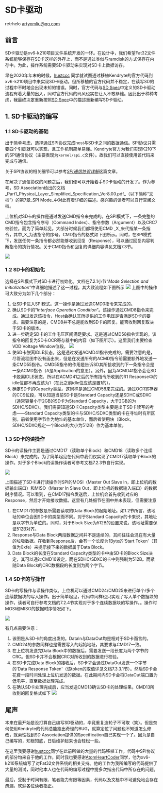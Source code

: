 # SD卡驱动
retrhelo <artyomliu@qq.com>

## 前言
SD卡驱动是xv6-k210项目文件系统开发的一环。在设计中，我们希望Fat32文件系统能够保存在SD卡这样的外存上，而不是通过类似与ramdisk的方式保存在内存中。为此，操作系统需要SD卡驱动来实现对SD卡上数据访存。

早在2020年年末的时候，[hustccc](https://github.com/SKTT1Ryze) 同学就试图通过移植Kendryte的官方代码到xv6-k210项目中来实现SD卡驱动。但所移植的官方代码并不稳定，在读写SD的过程中不时地会出现未知的错误。同时，官方代码与[SD Spec](https://www.sdcard.org/downloads/pls/)中定义的SD卡驱动流程有着大量的出入，同时官方代码的码风也实在让人不敢恭维。因此出于种种考虑，我最终决定重新按照[SD Spec](https://www.sdcard.org/downloads/pls/)中的描述重新编写SD卡驱动。

## 1. SD卡驱动的编写
### 1.1 SD卡驱动的基础
出于简单考虑，选择通过SPI协议完成host与SD卡之间的数据通信。SPI协议只需要四个引脚就可以实现，且工作机制简单易懂。Kendryte官方为我们实现K210下的SPI通信协议（主要表现为`kernel/spi.c`文件）。故我们可以直接使用该代码来完成与通信。

关于SPI协议的相关细节可以参考[_SPI通信协议详解_](https://zhuanlan.zhihu.com/p/150121520)这篇文章。

在解决了通信协议的问题之后，我们便可以开始着手SD卡驱动的开发了。作为参考，SD Association给出的文档_Part1\_Physical\_Layer\_Simplified\_Specification\_Ver8.00.pdf_（以下简称“文档”）的第7章_SPI Mode_中对此有着详细的描述。感兴趣的读者可以自行查阅文档。

上位机对SD卡的操作是通过发送CMD指令来完成的。在SPI模式下，一条完整的CMD指令包含指令序号（Command Index）、指令参数（Argument）以及CRC7校验位。而为了简单起见，大部分时候我们都将使用CMD _X_来代指某一条指令，其中_X_为该指令的序号。CMD指令的格式如下图所示。同时，在SPI模式下，发送任何一条指令都必然能够收到回复（Response），可以通过回复内容判断指令的执行情况。关于CMD指令和回复的详细内容详见文档7.3节。

![](../img/sd_spi_cmd_format.png)

### 1.2 SD卡的初始化
选择在SPI模式下对SD卡进行初始化。文档在7.2.1小节“_Mode Selection and Initialization_”中详细地描述了这一过程。其大致流程如下图所示
![](../img/sd_spi_init.png)
上图中的操作可大致分为如下几个部分：
1. 让SD卡进入SPI模式。这一操作是通过发送CMD0指令来完成的。
2. 确认SD卡的“_Interface Operation Condition_”。该操作通过CMD8指令来完成。通过发送该指令，Host会确认其所提供的工作电压是否满足SD卡的要求。需要注意的是，CMD8并不总是能收到SD卡的回复。能否收到回复取决于SD卡的版本。
3. 进一步确定SD卡的工作电压区间满足要求。这是通过CMD58指令实现的。该指令的回复为SD卡OCR寄存器中的内容（如下图所示）。这里我们主要检查VDD Voltage Window位段。
![](../img/sd_spi_ocr.png)
4. 使SD卡脱离IDLE状态。这是通过发送ACMD41指令完成的。需要注意的是，尽管流程图中没有画出来，但是在发送所有的ACMD指令前需要额外地发送一条CMD55指令。CMD55指令的作用是告诉SD其所接收到的下一条指令会是一条ACMD指令（A是Application的意思）。另外，因为ACMD41指令会让SD卡脱离IDLE状态，所以在ACMD41之后的所有指令所收到的R1 Response中的idle位都不再应该为1（在此之前idle位应该是置1的）。
5. 确定SD卡的Capacity类型。这同样是通过CMD58来完成的。通过OCR寄存器的CCS位段，可以知道当前SD卡是Standard Capacity还是SDHC或SDXC（通常容量小于2GB的SD卡为Standard Capacity，大于2GB的为SDHC/SDXC）。我们需要知道SD卡Capacity类型主要是出于SD卡读写的考虑——Standard Capacity类型的卡与SDHC/SDXC类型的卡在寻址时有所区别。前者使用字节作为地址的基本单位，而后者使用块（Block，SDHC/SDXC规定一个Block的大小为512B）作为基本单位。

### 1.3 SD卡的读操作
SD卡的读操作主要是通过CMD17（读取单个Block）和CMD18（读取多个连续Block）来完成的。为了简单起见在代码中我们仅实现了CMD17读取单个Block的操作。对于多个Block的读操作读者可参考文档7.2.3节自行实现。

![](../img/sd_spi_read_single_block.png)

上图描述了SD卡进行读操作时SPI的MOSI（Master Out Slave In，即上位机的数据输出端口）和MISO（Master In Slave Out，即上位机的数据输入端口）的数据时序情况。可以看到，在CMD17指令发送后，上位机会首先收到对应的Response，然后才开始接收数据。这里有几处细节在图中并未表现，但需要注意
1. 在CMD17的参数是所需要读取的Data Block的起始地址。如1.2节所言，该地址的单位会因SD卡的类型而不同。对于Standard Capacity的卡来说，其地址是以字节为单位的。同时，对于Block Size为512B的设置来说，该地址需要保证512B对齐。
2. Response与Data Block两段数据之间并不是连续的，其间往往会混在有大量的垃圾数据。在收到Response后，会有一个长度为1Byte的'Start Token'（其值为0xfe）来提示接下来的数据属于Data Block。
3. Data Block的长度在Standard Capacity类型的卡中由SD卡的Block Size决定，其可以通过CMD16设定。而在SDHC/SDXC的卡中则强制为512B。而紧随Data Block的CRC数据段的长度则为两个字节。

### 1.4 SD卡的写操作
SD卡的写操作与读操作类似。上位机可以通过CMD24/CMD25来进行单个/多个连续数据块的写入操作。出于简单起见，代码中同样也只实现了写入单个数据块的操作，读者可自行参考文档的7.2.4节实现对于多个连续数据块的写操作。。操作时MOSI和MISO的数据时序情况如下。

![](../img/sd_spi_write_single_block.png)

有几点需要注意：
1. 该图是从SD卡的角度出发的。DataIn与DataOut均是相对于SD卡而言的。
2. CMD24的参数同样也是需要写入的起始地址，其要求与CMD17一致。
3. 在上位机发送完Data Block中的数据后，需要发送一段长度为两个字节的CRC。但SD卡并不会根据CRC对所收到的数据进行校验。
4. 在SD卡完成Data Block的接收后，SD卡才会通过DataOut发送一个字节的'Data Response Token'（该token的取值详见文档7.3.3.1节）。然后SD卡会花费一段时间处理上位机发送的数据。在此期间内SD卡会将DataOut端口置为低电平，直至数据处理完成。
5. 在确认SD卡处理完成后，应当发送CMD13确认SD卡的处理结果。CMD13所收到的回复格式如下
![](../img/sd_spi_cmd13_response.png)

## 尾声
本来在最开始是没打算自己编写SD驱动的，毕竟重复造轮子不可取（笑）。但是奈何使用Kendryte的代码总能跑出奇怪的BUG，就算定位了问题也不知道怎么修改，就索性找到SD Association提供的Specification自己实现一个了。因为是自己编写的，知根知底，日后维护起来也会轻松一些。

在这里我要感谢[hustccc](https://github.com/SKTT1Ryze)同学在此前所做的大量的代码移植工作，代码中SPI协议的部分均来自于他的工作。同时我也要感谢[AtomHeartCoder](https://github.com/AtomHeartCoder)同学，他为xv6-k210系统编写了对Fat32文件系统的相关支持。他的工作为我所编写的代码提供了大量的测试，同时他本人也在代码的编写过程中提多次指出代码中所存在的问题。

最后，受制于时间有限、笔者能力有限等因素，代码以及文档中不可避免地会存在疏漏，欢迎各位读者指正。